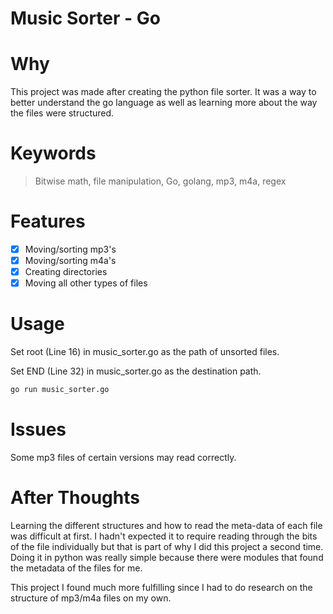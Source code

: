 # Music Sorter - Go

# Why
This project was made after creating the python file sorter. It was a way to better understand the go language as well as learning more about the way the files were structured.

# Keywords
>Bitwise math, file manipulation, Go, golang, mp3, m4a, regex

# Features
* [x] Moving/sorting mp3's
* [x] Moving/sorting m4a's
* [x] Creating directories
* [x] Moving all other types of files

# Usage
Set root (Line 16) in music_sorter.go as the path of unsorted files.

Set END (Line 32) in music_sorter.go as the destination path.
```bash
go run music_sorter.go
```
# Issues
Some mp3 files of certain versions may read correctly.

# After Thoughts
Learning the different structures and how to read the meta-data of each file was difficult at first. I hadn't expected it to require reading through the bits of the file individually but that is part of why I did this project a second time. Doing it in python was really simple because there were modules that found the metadata of the files for me.

This project I found much more fulfilling since I had to do research on the structure of mp3/m4a files on my own.